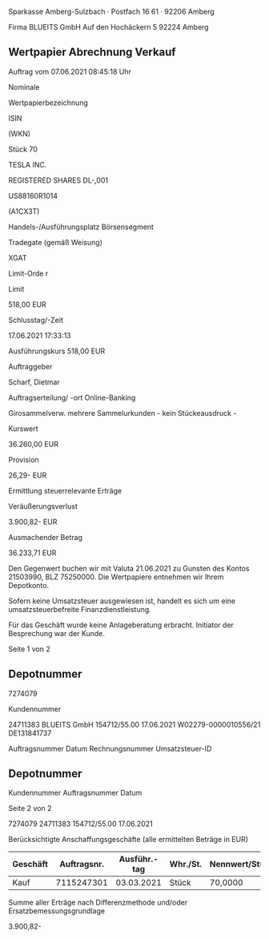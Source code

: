 <!-- image -->

Sparkasse Amberg-Sulzbach · Postfach 16 61 · 92206 Amberg

Firma BLUEITS GmbH Auf den Hochäckern 5 92224 Amberg

## Wertpapier Abrechnung Verkauf

Auftrag vom 07.06.2021 08:45:18 Uhr

Nominale

Wertpapierbezeichnung

ISIN

(WKN)

Stück 70

TESLA INC.

REGISTERED SHARES DL-,001

US88160R1014

(A1CX3T)

Handels-/Ausführungsplatz Börsensegment

Tradegate (gemäß Weisung)

XGAT

Limit-Orde r

Limit

518,00 EUR

Schlusstag/-Zeit

17.06.2021 17:33:13

Ausführungskurs 518,00 EUR

Auftraggeber

Scharf, Dietmar

Auftragserteilung/ -ort Online-Banking

Girosammelverw. mehrere Sammelurkunden - kein Stückeausdruck -

Kurswert

36.260,00 EUR

Provision

26,29- EUR

Ermittlung steuerrelevante Erträge

Veräußerungsverlust

3.900,82- EUR

Ausmachender Betrag

36.233,71 EUR

Den Gegenwert buchen wir mit Valuta  21.06.2021 zu Gunsten des Kontos  21503990, BLZ  75250000. Die Wertpapiere entnehmen wir Ihrem Depotkonto.

Sofern keine Umsatzsteuer ausgewiesen ist, handelt es sich um eine umsatzsteuerbefreite Finanzdienstleistung.

Für das Geschäft wurde keine Anlageberatung erbracht. Initiator der Besprechung war der Kunde.

Seite 1 von 2

## Depotnummer

7274079

Kundennummer

24711383 BLUEITS GmbH 154712/55.00 17.06.2021 W02279-0000010556/21 DE131841737

Auftragsnummer Datum Rechnungsnummer Umsatzsteuer-ID

<!-- image -->

## Depotnummer

Kundennummer Auftragsnummer Datum

Seite 2 von 2

7274079 24711383 154712/55.00 17.06.2021

Berücksichtigte Anschaffungsgeschäfte (alle ermittelten Beträge in EUR)

| Geschäft   |   Auftragsnr. | Ausführ.-tag   | Whr./St.   | Nennwert/Stück   | AS-Kosten   | Erlös     | ant. Ergebnis   |     |
|------------|---------------|----------------|------------|------------------|-------------|-----------|-----------------|-----|
| Kauf       |    7115247301 | 03.03.2021     | Stück      | 70,0000          | 40.131,03-  | 36.230,21 | 3.900,82-       | (D) |

Summe aller Erträge nach Differenzmethode und/oder Ersatzbemessungsgrundlage

3.900,82-